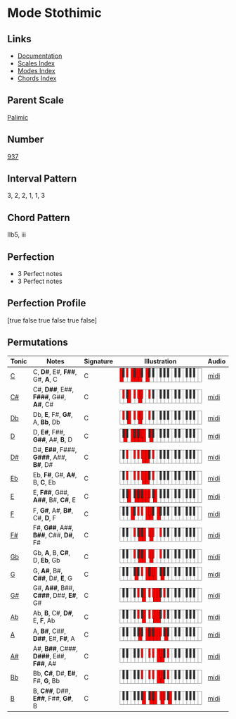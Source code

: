 # Mode Stothimic

## Links

- [Documentation](README.md)
- [Scales Index](Scales.md)
- [Modes Index](Modes.md)
- [Chords Index](Chords.md)

## Parent Scale

[Palimic](ScalePalimic.md)

## Number

[937](https://ianring.com/musictheory/scales/937)

## Interval Pattern

3, 2, 2, 1, 1, 3

## Chord Pattern

IIb5, iii

## Perfection

- 3 Perfect notes
- 3 Perfect notes

## Perfection Profile

[true false true false true false]

## Permutations

| Tonic | Notes | Signature | Illustration | Audio |
|-------|-------|-----------|--------------|-------|
| [C](ModeCNaturalStothimic.md) | C, **D#**, E#, **F##**, G#, **A**, C | C | ![CNaturalStothimic](ModeCNaturalStothimic.png) | [midi](https://github.com/edipermadi/music/blob/main/docs/ModeCNaturalStothimic.mid?raw=true) |
| [C#](ModeCSharpStothimic.md) | C#, **D##**, E##, **F###**, G##, **A#**, C# | C | ![CSharpStothimic](ModeCSharpStothimic.png) | [midi](https://github.com/edipermadi/music/blob/main/docs/ModeCSharpStothimic.mid?raw=true) |
| [Db](ModeDFlatStothimic.md) | Db, **E**, F#, **G#**, A, **Bb**, Db | C | ![DFlatStothimic](ModeDFlatStothimic.png) | [midi](https://github.com/edipermadi/music/blob/main/docs/ModeDFlatStothimic.mid?raw=true) |
| [D](ModeDNaturalStothimic.md) | D, **E#**, F##, **G##**, A#, **B**, D | C | ![DNaturalStothimic](ModeDNaturalStothimic.png) | [midi](https://github.com/edipermadi/music/blob/main/docs/ModeDNaturalStothimic.mid?raw=true) |
| [D#](ModeDSharpStothimic.md) | D#, **E##**, F###, **G###**, A##, **B#**, D# | C | ![DSharpStothimic](ModeDSharpStothimic.png) | [midi](https://github.com/edipermadi/music/blob/main/docs/ModeDSharpStothimic.mid?raw=true) |
| [Eb](ModeEFlatStothimic.md) | Eb, **F#**, G#, **A#**, B, **C**, Eb | C | ![EFlatStothimic](ModeEFlatStothimic.png) | [midi](https://github.com/edipermadi/music/blob/main/docs/ModeEFlatStothimic.mid?raw=true) |
| [E](ModeENaturalStothimic.md) | E, **F##**, G##, **A##**, B#, **C#**, E | C | ![ENaturalStothimic](ModeENaturalStothimic.png) | [midi](https://github.com/edipermadi/music/blob/main/docs/ModeENaturalStothimic.mid?raw=true) |
| [F](ModeFNaturalStothimic.md) | F, **G#**, A#, **B#**, C#, **D**, F | C | ![FNaturalStothimic](ModeFNaturalStothimic.png) | [midi](https://github.com/edipermadi/music/blob/main/docs/ModeFNaturalStothimic.mid?raw=true) |
| [F#](ModeFSharpStothimic.md) | F#, **G##**, A##, **B##**, C##, **D#**, F# | C | ![FSharpStothimic](ModeFSharpStothimic.png) | [midi](https://github.com/edipermadi/music/blob/main/docs/ModeFSharpStothimic.mid?raw=true) |
| [Gb](ModeGFlatStothimic.md) | Gb, **A**, B, **C#**, D, **Eb**, Gb | C | ![GFlatStothimic](ModeGFlatStothimic.png) | [midi](https://github.com/edipermadi/music/blob/main/docs/ModeGFlatStothimic.mid?raw=true) |
| [G](ModeGNaturalStothimic.md) | G, **A#**, B#, **C##**, D#, **E**, G | C | ![GNaturalStothimic](ModeGNaturalStothimic.png) | [midi](https://github.com/edipermadi/music/blob/main/docs/ModeGNaturalStothimic.mid?raw=true) |
| [G#](ModeGSharpStothimic.md) | G#, **A##**, B##, **C###**, D##, **E#**, G# | C | ![GSharpStothimic](ModeGSharpStothimic.png) | [midi](https://github.com/edipermadi/music/blob/main/docs/ModeGSharpStothimic.mid?raw=true) |
| [Ab](ModeAFlatStothimic.md) | Ab, **B**, C#, **D#**, E, **F**, Ab | C | ![AFlatStothimic](ModeAFlatStothimic.png) | [midi](https://github.com/edipermadi/music/blob/main/docs/ModeAFlatStothimic.mid?raw=true) |
| [A](ModeANaturalStothimic.md) | A, **B#**, C##, **D##**, E#, **F#**, A | C | ![ANaturalStothimic](ModeANaturalStothimic.png) | [midi](https://github.com/edipermadi/music/blob/main/docs/ModeANaturalStothimic.mid?raw=true) |
| [A#](ModeASharpStothimic.md) | A#, **B##**, C###, **D###**, E##, **F##**, A# | C | ![ASharpStothimic](ModeASharpStothimic.png) | [midi](https://github.com/edipermadi/music/blob/main/docs/ModeASharpStothimic.mid?raw=true) |
| [Bb](ModeBFlatStothimic.md) | Bb, **C#**, D#, **E#**, F#, **G**, Bb | C | ![BFlatStothimic](ModeBFlatStothimic.png) | [midi](https://github.com/edipermadi/music/blob/main/docs/ModeBFlatStothimic.mid?raw=true) |
| [B](ModeBNaturalStothimic.md) | B, **C##**, D##, **E##**, F##, **G#**, B | C | ![BNaturalStothimic](ModeBNaturalStothimic.png) | [midi](https://github.com/edipermadi/music/blob/main/docs/ModeBNaturalStothimic.mid?raw=true) |
